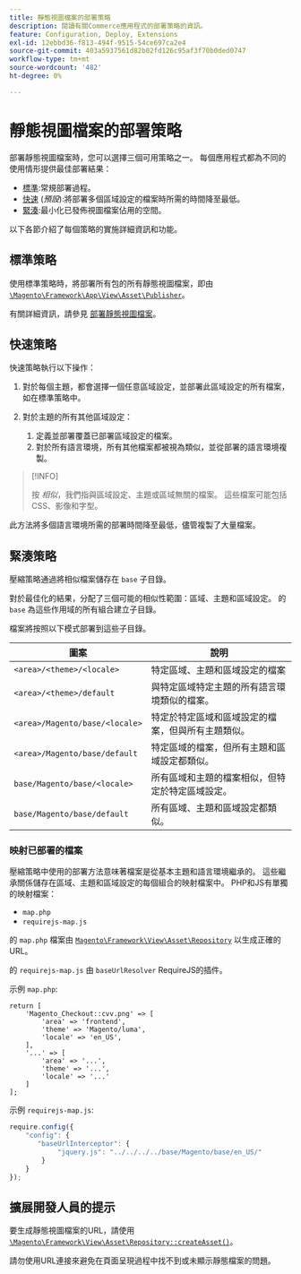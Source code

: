 ```yaml
---
title: 靜態視圖檔案的部署策略
description: 閱讀有關Commerce應用程式的部署策略的資訊。
feature: Configuration, Deploy, Extensions
exl-id: 12ebbd36-f813-494f-9515-54ce697ca2e4
source-git-commit: 403a5937561d82b02fd126c95af3f70b0ded0747
workflow-type: tm+mt
source-wordcount: '482'
ht-degree: 0%

---
```


# 靜態視圖檔案的部署策略

部署靜態視圖檔案時，您可以選擇三個可用策略之一。 每個應用程式都為不同的使用情形提供最佳部署結果：

- [標準](#standard-strategy):常規部署過程。
- [快速](#quick-strategy) (_預設_):將部署多個區域設定的檔案時所需的時間降至最低。
- [緊湊](#compact-strategy):最小化已發佈視圖檔案佔用的空間。

以下各節介紹了每個策略的實施詳細資訊和功能。

## 標準策略

使用標準策略時，將部署所有包的所有靜態視圖檔案，即由 [`\Magento\Framework\App\View\Asset\Publisher`](https://github.com/magento/magento2/blob/2.4/lib/internal/Magento/Framework/App/View/Asset/Publisher.php)。

有關詳細資訊，請參見 [部署靜態視圖檔案](../cli/static-view-file-deployment.md)。

## 快速策略

快速策略執行以下操作：

1. 對於每個主題，都會選擇一個任意區域設定，並部署此區域設定的所有檔案，如在標準策略中。
1. 對於主題的所有其他區域設定：

   1. 定義並部署覆蓋已部署區域設定的檔案。
   1. 對於所有語言環境，所有其他檔案都被視為類似，並從部署的語言環境複製。

>[!INFO]
>
>按 _相似_，我們指與區域設定、主題或區域無關的檔案。 這些檔案可能包括CSS、影像和字型。

此方法將多個語言環境所需的部署時間降至最低，儘管複製了大量檔案。

## 緊湊策略

壓縮策略通過將相似檔案儲存在 `base` 子目錄。

對於最佳化的結果，分配了三個可能的相似性範圍：區域、主題和區域設定。 的 `base` 為這些作用域的所有組合建立子目錄。

檔案將按照以下模式部署到這些子目錄。

| 圖案 | 說明 |
| ------- | ----------- |
| `<area>/<theme>/<locale>` | 特定區域、主題和區域設定的檔案 |
| `<area>/<theme>/default` | 與特定區域特定主題的所有語言環境類似的檔案。 |
| `<area>/Magento/base/<locale>` | 特定於特定區域和區域設定的檔案，但與所有主題類似。 |
| `<area>/Magento/base/default` | 特定區域的檔案，但所有主題和區域設定都類似。 |
| `base/Magento/base/<locale>` | 所有區域和主題的檔案相似，但特定於特定區域設定。 |
| `base/Magento/base/default` | 所有區域、主題和區域設定都類似。 |

### 映射已部署的檔案

壓縮策略中使用的部署方法意味著檔案是從基本主題和語言環境繼承的。 這些繼承關係儲存在區域、主題和區域設定的每個組合的映射檔案中。 PHP和JS有單獨的映射檔案：

- `map.php`
- `requirejs-map.js`

的 `map.php` 檔案由 [`Magento\Framework\View\Asset\Repository`](https://github.com/magento/magento2/blob/2.4/lib/internal/Magento/Framework/View/Asset/Repository.php) 以生成正確的URL。

的 `requirejs-map.js` 由 `baseUrlResolver` RequireJS的插件。

示例 `map.php`:

```php?start_inline=1
return [
    'Magento_Checkout::cvv.png' => [
        'area' => 'frontend',
        'theme' => 'Magento/luma',
        'locale' => 'en_US',
    ],
    '...' => [
        'area' => '...',
        'theme' => '...',
        'locale' => '...'
    ]
];
```

示例 `requirejs-map.js`:

```js
require.config({
    "config": {
       "baseUrlInterceptor": {
            "jquery.js": "../../../../base/Magento/base/en_US/"
        }
    }
});
```

## 擴展開發人員的提示

要生成靜態視圖檔案的URL，請使用 [`\Magento\Framework\View\Asset\Repository::createAsset()`](https://github.com/magento/magento2/blob/2.4/lib/internal/Magento/Framework/View/Asset/Repository.php#L211-L244)。

請勿使用URL連接來避免在頁面呈現過程中找不到或未顯示靜態檔案的問題。
